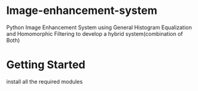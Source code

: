 # Image-enhancement-system
Python Image Enhancement System using General Histogram Equalization and Homomorphic Filtering to develop a hybrid system(combination of Both)


# Getting Started
install all the required modules

